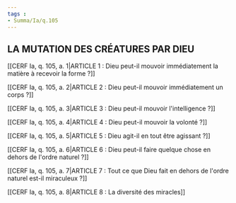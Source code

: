 ```yaml
---
tags : 
- Summa/Ia/q.105
---
```


## LA MUTATION DES CRÉATURES PAR DIEU

[[CERF Ia, q. 105, a. 1|ARTICLE 1 : Dieu peut-il mouvoir immédiatement la matière à recevoir la forme ?]]

[[CERF Ia, q. 105, a. 2|ARTICLE 2 : Dieu peut-il mouvoir immédiatement un corps ?]]

[[CERF Ia, q. 105, a. 3|ARTICLE 3 : Dieu peut-il mouvoir l'intelligence ?]]

[[CERF Ia, q. 105, a. 4|ARTICLE 4 : Dieu peut-il mouvoir la volonté ?]]

[[CERF Ia, q. 105, a. 5|ARTICLE 5 : Dieu agit-il en tout être agissant ?]]

[[CERF Ia, q. 105, a. 6|ARTICLE 6 : Dieu peut-il faire quelque chose en dehors de l'ordre naturel ?]]

[[CERF Ia, q. 105, a. 7|ARTICLE 7 : Tout ce que Dieu fait en dehors de l'ordre naturel est-il miraculeux ?]]

[[CERF Ia, q. 105, a. 8|ARTICLE 8 : La diversité des miracles]]

